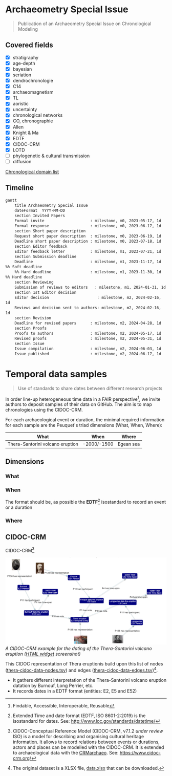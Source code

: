 # Archaeometry Special Issue
> Publication of an Archaeometry Special Issue on Chronological Modeling

## Covered fields

- [x] stratigraphy
- [x] age-depth
- [x] bayesian
- [x] seriation
- [x] dendrochronologie
- [x] C14
- [x] archaeomagnetism
- [x] TL
- [x] aoristic
- [x] uncertainty
- [x] chronological networks
- [x] CO, chronographie
- [x] Allen
- [x] Knight & Ma
- [x] EDTF
- [x] CIDOC-CRM
- [x] LOTD
- [ ] phylogenetic & cultural transmission
- [ ] diffusion

[Chronological domain list](https://github.com/historical-time/caa23/issues/5)

## Timeline

```mermaid
gantt
    title Archaeometry Special Issue
    dateFormat  YYYY-MM-DD
    section Invited Papers
    Formal invite                    : milestone, m0, 2023-05-17, 1d
    Formal response                  : milestone, m0, 2023-06-17, 1d
    section Short paper description
    Request short paper description  : milestone, m0, 2023-06-19, 1d
    Deadline short paper description : milestone, m0, 2023-07-18, 1d
    section Editor feedback
    Editor feedback letter           : milestone, m1, 2023-07-21, 1d
    section Submission deadline
    Deadline                         : milestone, m1, 2023-11-17, 1d %% Soft deadline
    %% Hard deadline                 : milestone, m1, 2023-11-30, 1d %% Hard deadline
    section Reviewing
    Submission of reviews to editors   : milestone, m1, 2024-01-31, 1d
    section 1st Editor decision
    Editor decision                     : milestone, m2, 2024-02-16, 1d
    Reviews and decision sent to authors: milestone, m2, 2024-02-16, 1d
    section Revision
    Deadline for revised papers      : milestone, m2, 2024-04-28, 1d
    section Proofs
    Proofs to authors                : milestone, m2, 2024-05-17, 1d
    Revised proofs                   : milestone, m2, 2024-05-31, 1d
    section Issue
    Issue compilation                : milestone, m2, 2024-06-03, 1d
    Issue published                  : milestone, m2, 2024-06-17, 1d
```

# Temporal data samples
> Use of standards to share dates between different research projects

In order line-up heterogeneous time data in a FAIR perspective[^4], we invite authors to deposit samples of their data on GitHub. The aim is to map chronologies using the CIDOC-CRM.


For each archaeological event or duration, the minimal required information for each sample are the Peuquet's triad dimensions (What, When, Where):

| What | When | Where |
|------|------|-------|
| Thera-Santorini volcano eruption | -2000/-1500 | Egean sea |

## Dimensions

### What

### When

The format should be, as possible the **EDTF**[^1] isostandard to record an event or a duration

### Where

## CIDOC-CRM

CIDOC-CRM[^2]

<p align="center">

<img src="https://github.com/historical-time/data-samples/blob/main/cidoc-crm/example-thera.png" width="900"><br>
<em>A CIDOC-CRM example for the dating of the Thera-Santorini volcano eruption ([HTML widget](https://historical-time.github.io/caa23/www/thera-cidoc-graph.html) screenshot)</em>
</p>

This CIDOC representation of Thera eruptionis build upon this list of nodes ([thera-cidoc-data-nodes.tsv](https://github.com/historical-time/data-samples/blob/main/cidoc-crm/thera-cidoc-data-nodes.tsv)) and edges ([thera-cidoc-data-edges.tsv](https://github.com/historical-time/data-samples/blob/main/cidoc-crm/thera-cidoc-data-edges.tsv))[^3]. 

* It gathers different interpretation of the Thera-Santorini volcano eruption datation by Burnouf, Long Perrier, etc.
* It records dates in a EDTF format (entities: E2, E5 and E52)


[^1]: Extended Time and date format (EDTF, ISO 8601-2:2019) is the isostandard for dates. See: http://www.loc.gov/standards/datetime/
[^2]: CIDOC-Conceptual Reference Model (CIDOC-CRM, v7.1.2 *under review* ISO) is a model for describing and organising cultural heritage information. It allows to record relations between events or durations, actors and places can be modelled with the CIDOC-CRM. It is extended to archaeological data with the [CRMarchaeo](https://www.cidoc-crm.org/crmarchaeo/home-3). See: https://www.cidoc-crm.org/
[^3]: The original dataset is a XLSX file, [data.xlsx](https://github.com/eamena-project/eamena-arches-dev/blob/main/data/lod/data.xlsx) that can be downloaded.
[^4]: Findable, Accessible, Interoperable, Reusable
